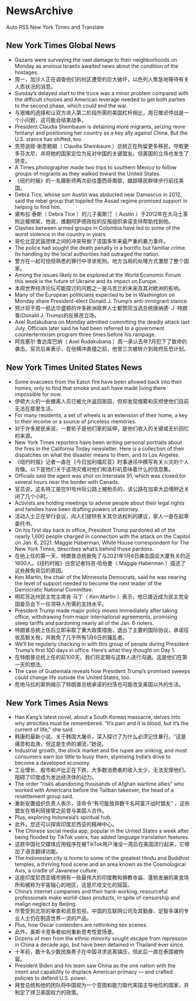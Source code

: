 # NewsArchive
Auto RSS New York Times and Translate

## New York Times Global News
* Gazans were surveying the vast damage to their neighborhoods on Monday as anxious Israelis awaited news about the condition of the hostages.
* 周一，加沙人正在调查他们的社区遭受的巨大破坏，以色列人焦急地等待有关人质状况的消息。
* Sunday’s delayed start to the truce was a minor problem compared with the difficult choices and American leverage needed to get both parties to the second phase, which could end the war.
* 与艰难的选择和让双方进入第二阶段所需的美国杠杆相比，周日推迟停战是一个小问题，这可能会结束战争。
* President Claudia Sheinbaum is detaining more migrants, seizing more fentanyl and positioning her country as a key ally against China. But the U.S. stance has shifted, too.
* 克劳迪娅·谢恩鲍姆（ Claudia Sheinbaum ）总统正在拘留更多移民，夺取更多芬太尼，并将她的国家定位为反对中国的关键盟友。但美国的立场也发生了转变。
* A Times photographer made two trips to southern Mexico to follow groups of migrants as they walked toward the United States.
* 《纽约时报》的一名摄影师两次前往墨西哥南部，跟踪移民群体步行前往美国。
* Debra Tice, whose son Austin was abducted near Damascus in 2012, said the rebel group that toppled the Assad regime promised support in helping to find him.
* 黛布拉·泰斯（ Debra Tice ）的儿子奥斯汀（ Austin ）于2012年在大马士革附近被绑架，他说，推翻阿萨德政权的反叛组织承诺支持帮助找到他。
* Clashes between armed groups in Colombia have led to some of the worst violence in the country in years.
* 哥伦比亚武装团体之间的冲突导致了该国多年来最严重的暴力事件。
* The police had sought the death penalty in a horrific but familiar crime. Its handling by the local authorities had outraged the nation.
* 警方在一起可怕但熟悉的罪行中寻求死刑。地方当局的处理方式激怒了整个国家。
* Among the issues likely to be explored at the World Economic Forum this week is the future of Ukraine and its impact on Europe.
* 本周世界经济论坛可能探讨的问题之一是乌克兰的未来及其对欧洲的影响。
* Many of the European politicians expected to be in Washington on Monday share President-elect Donald J. Trump’s anti-immigrant stance.
* 预计将于周一抵达华盛顿的许多欧洲政界人士都赞同当选总统唐纳德· J ·特朗普(Donald J. Trump)的反移民立场。
* Axel Rudakubana on Monday admitted committing the deadly attack last July. Officials later said he had been referred to a government counterterrorism program three times before his rampage.
* 阿克塞尔·鲁达库巴纳（ Axel Rudakubana ）周一承认去年7月犯下了致命的袭击。官员后来表示，在他横冲直撞之前，他曾三次被转介到政府反恐计划。

## New York Times United States News
* Some evacuees from the Eaton fire have been allowed back into their homes, only to find that smoke and ash have made living there impossible for now.
* 伊顿大火的一些撤离人员已被允许返回家园，但却发现烟雾和灰烬使他们目前无法在那里生活。
* For many residents, a set of wheels is an extension of their home, a key to their income or a source of priceless memories.
* 对于许多居民来说，一套轮子是他们家的延伸，是他们收入的关键或无价回忆的来源。
* New York Times reporters have been writing personal portraits about the fires in the California Today newsletter. Here is a collection of their dispatches on what the disaster means to them, and to Los Angeles.
* 《纽约时报》记者一直在《今日加利福尼亚》时事通讯中撰写有关火灾的个人肖像。以下是他们关于这场灾难对他们和洛杉矶意味着什么的信息集。
* Officials said the agent was shot on Interstate 91, which was closed for several hours near the border with Canada.
* 官员说，这名特工是在91号州际公路上被枪杀的，该公路在加拿大边境附近关闭了几个小时。
* Activists are holding meetings to advise people about their legal rights and families have been drafting powers of attorney.
* 活动人士正在举行会议，向人们提供有关其合法权利的建议，家人一直在起草委托书。
* On his first day back in office, President Trump pardoned all of the nearly 1,600 people charged in connection with the attack on the Capitol on Jan. 6, 2021. Maggie Haberman, White House correspondent for The New York Times, describes what’s behind those pardons.
* 在他上任的第一天，特朗普总统赦免了与2021年1月6日袭击国会大厦有关的近1600人。《纽约时报》白宫记者玛吉·哈伯曼（ Maggie Haberman ）描述了这些赦免背后的原因。
* Ken Martin, the chair of the Minnesota Democrats, said he was nearing the level of support needed to become the next leader of the Democratic National Committee.
* 明尼苏达州民主党主席肯·马丁（ Ken Martin ）表示，他已接近成为民主党全国委员会下一任领导人所需的支持水平。
* President Trump made major policy moves immediately after taking office, withdrawing from major international agreements, promising steep tariffs and pardoning nearly all of the Jan. 6 rioters.
* 特朗普总统上任后立即采取了重大政策措施，退出了主要的国际协议，承诺征收高额关税，并赦免了几乎所有1月6日的骚乱者。
* We’ll be regularly checking in with this group of people during President Trump’s first 100 days in office. Here’s what they thought on Day 1.
* 在特朗普总统上任的前100天，我们将定期与这群人进行沟通。这是他们在第一天的想法。
* The case of Guatemala reveals how President Trump’s promised sweeps could change life outside the United States, too.
* 危地马拉的案例揭示了特朗普总统承诺的扫荡也可能改变美国以外的生活。

## New York Times Asia News
* Han Kang’s latest novel, about a South Korean massacre, delves into why atrocities must be remembered. “It’s pain and it is blood, but it’s the current of life,” she said.
* 韩康的最新小说，关于韩国大屠杀，深入探讨了为什么必须记住暴行。“这是痛苦和血液，但这是生命的潮流，”她说。
* Industrial growth, the stock market and the rupee are sinking, and most consumers earn too little to buoy them, stymieing India’s drive to become a developed economy.
* 工业增长、股市和卢比正在下跌，大多数消费者的收入太少，无法支撑他们，阻碍了印度成为发达经济体的动力。
* The order “risks abandoning thousands of Afghan wartime allies” who worked with Americans before the Taliban takeover, the head of a resettlement group said.
* 重新安置组织负责人表示，该命令“有可能放弃数千名阿富汗战时盟友” ，这些盟友在塔利班接管之前曾与美国人合作。
* Plus, exploring Indonesia’s spiritual hub.
* 此外，您还可以探索印度尼西亚的精神中心。
* The Chinese social media app, popular in the United States a week after being flooded by TikTok users, has added language translation features.
* 这款中国社交媒体应用程序在被TikTok用户淹没一周后在美国流行起来，它增加了语言翻译功能。
* The Indonesian city is home to some of the greatest Hindu and Buddhist temples, a thriving food scene and an area known as the Cosmological Axis, a cradle of Javanese culture.
* 这座印度尼西亚城市拥有一些最伟大的印度教和佛教寺庙、蓬勃发展的美食场所和被称为宇宙轴心的地区，这是爪哇文化的摇篮。
* China’s internet companies and their hard-working, resourceful professionals make world-class products, in spite of censorship and malign neglect by Beijing.
* 尽管受到北京的审查和恶意忽视，中国的互联网公司及其勤奋、足智多谋的专业人士仍在制造世界一流的产品。
* Plus, how Oscar contenders are rethinking sex scenes.
* 此外，奥斯卡竞争者如何重新思考性爱场景。
* Dozens of men from the ethnic minority sought escape from repression in China a decade ago, but have been detained in Thailand ever since.
* 十年前，数十名少数民族男子在中国寻求逃离镇压，但此后一直在泰国被拘留。
* President Biden and his team saw China as the one nation with the intent and capability to displace American primacy — and crafted policies to defend U.S. power.
* 拜登总统和他的团队将中国视为一个意图和能力取代美国主导地位的国家，并制定了捍卫美国权力的政策。

